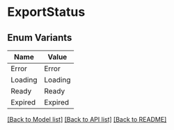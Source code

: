 # ExportStatus

## Enum Variants

| Name | Value |
|---- | -----|
| Error | Error |
| Loading | Loading |
| Ready | Ready |
| Expired | Expired |


[[Back to Model list]](../README.md#documentation-for-models) [[Back to API list]](../README.md#documentation-for-api-endpoints) [[Back to README]](../README.md)


